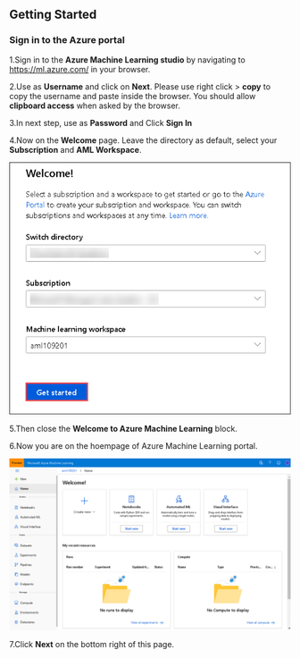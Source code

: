 ## **Getting Started**

### **Sign in to the Azure portal**

1.Sign in to the **Azure Machine Learning studio** by navigating to https://ml.azure.com/ in your browser.

2.Use **<inject key="AzureAdUserEmail"></inject>** as **Username** and click on **Next**.  Please use right click > **copy** to copy the username and paste inside the browser. You should allow **clipboard access** when asked by the browser. 

3.In next step, use **<inject key="AzureAdUserPassword"></inject>** as **Password**  and Click **Sign In**

4.Now on the **Welcome** page. Leave the directory as default, select your **Subscription** and **AML Workspace**.

 ![](Images/aml1.png)

5.Then close the **Welcome to Azure Machine Learning** block.

6.Now you are on the hoempage of Azure Machine Learning portal.

 ![](Images/aml2.png)

7.Click **Next** on the bottom right of this page.

 
